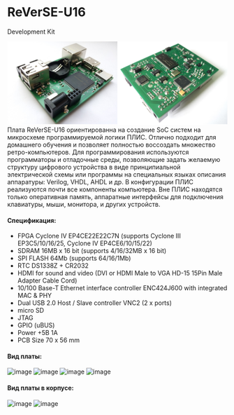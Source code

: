 # ReVerSE-U16
Development Kit

![image](u16_board/u16_board_rev_a/images/u16_brd.jpg)
Плата ReVerSE-U16 ориентированна на создание SoC систем на микросхеме программируемой логики ПЛИС. Отлично подходит для домашнего обучения и позволяет полностью воссоздать множество ретро-компьютеров.
Для программирования используются программаторы и отладочные среды, позволяющие задать желаемую структуру цифрового устройства в виде принципиальной электрической схемы или программы на специальных языках описания аппаратуры: Verilog, VHDL, AHDL и др. В конфигурации ПЛИС реализуются почти все компоненты компьютера. Вне ПЛИС находятся только оперативная память, аппаратные интерфейсы для подключения клавиатуры, мыши, монитора, и других устройств.

#### Спецификация:
- FPGA Cyclone IV EP4CE22E22C7N (supports Cyclone III EP3C5/10/16/25, Cyclone IV EP4CE6/10/15/22)
- SDRAM 16MB x 16 bit (supports 4/16/32MB x 16 bit)
- SPI FLASH 64Mb (supports 64/16/1Mb)
- RTC DS1338Z + CR2032
- HDMI for sound and video (DVI or HDMI Male to VGA HD-15 15Pin Male Adapter Cable Cord)
- 10/100 Base-T Ethernet interface controller ENC424J600 with integrated MAC & PHY
- Dual USB 2.0 Host / Slave controller VNC2 (2 x ports)
- micro SD
- JTAG
- GPIO (uBUS)
- Power +5В 1A
- PCB Size 70 х 56 mm

#### Вид платы:
![image](u16_board_rev_a/manuals/u16a_brd_top.png)
![image](u16_board_rev_a/manuals/u16a_brd_bot.png)
![image](u16_board_rev_a/images/u16a_top02.jpg)
![image](u16_board_rev_a/images/u16a_bot02.jpg)

#### Вид платы в корпусе:
![image](u16_board_rev_a/images/u16_box_open.jpg)
![image](u16_board_rev_a/images/u16_box.jpg)
